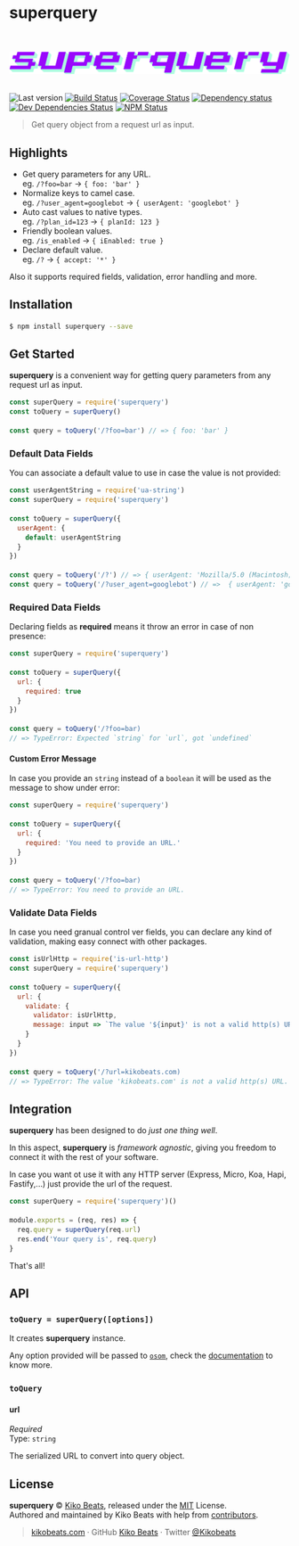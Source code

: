 # superquery

<p align="center">
  <br>
  <br>
  <img src="logo.png" alt="superquery">
  <br>
  <br>
</p>

![Last version](https://img.shields.io/github/tag/Kikobeats/superquery.svg?style=flat-square)
[![Build Status](https://img.shields.io/travis/Kikobeats/superquery/master.svg?style=flat-square)](https://travis-ci.org/Kikobeats/superquery)
[![Coverage Status](https://img.shields.io/coveralls/Kikobeats/superquery.svg?style=flat-square)](https://coveralls.io/github/Kikobeats/superquery)
[![Dependency status](https://img.shields.io/david/Kikobeats/superquery.svg?style=flat-square)](https://david-dm.org/Kikobeats/superquery)
[![Dev Dependencies Status](https://img.shields.io/david/dev/Kikobeats/superquery.svg?style=flat-square)](https://david-dm.org/Kikobeats/superquery#info=devDependencies)
[![NPM Status](https://img.shields.io/npm/dm/superquery.svg?style=flat-square)](https://www.npmjs.org/package/superquery)

> Get query object from a request url as input.

## Highlights

- Get query parameters for any URL.<br/>
eg. `/?foo=bar` → `{ foo: 'bar' }`
- Normalize keys to camel case.<br/>
eg. `/?user_agent=googlebot` → `{ userAgent: 'googlebot' }`
- Auto cast values to native types.<br/>
eg. `/?plan_id=123` → `{ planId: 123 }`
- Friendly boolean values.<br/>
eg. `/is_enabled` → `{ iEnabled: true }`
- Declare default value.<br/>
eg. `/?` → `{ accept: '*' }`

Also it supports required fields, validation, error handling and more.

## Installation

```bash
$ npm install superquery --save
```

## Get Started

**superquery** is a convenient way for getting query parameters from any request url as input.

```js
const superQuery = require('superquery')
const toQuery = superQuery()

const query = toQuery('/?foo=bar') // => { foo: 'bar' }
```

### Default Data Fields

You can associate a default value to use in case the value is not provided:

```js
const userAgentString = require('ua-string')
const superQuery = require('superquery')

const toQuery = superQuery({
  userAgent: {
    default: userAgentString
  }
})

const query = toQuery('/?') // => { userAgent: 'Mozilla/5.0 (Macintosh; Intel…' }
const query = toQuery('/?user_agent=googlebot') // =>  { userAgent: 'googlebot' }
```

### Required Data Fields

Declaring fields as **required** means it throw an error in case of non presence:

```js
const superQuery = require('superquery')

const toQuery = superQuery({ 
  url: {
    required: true
  }
})

const query = toQuery('/?foo=bar)
// => TypeError: Expected `string` for `url`, got `undefined`
```

#### Custom Error Message

In case you provide an `string` instead of a `boolean` it will be used as the message to show under error:

```js
const superQuery = require('superquery')

const toQuery = superQuery({ 
  url: {
    required: 'You need to provide an URL.'
  }
})

const query = toQuery('/?foo=bar) 
// => TypeError: You need to provide an URL.
```

### Validate Data Fields

In case you need granual control ver fields, you can declare any kind of validation, making easy connect with other packages. 

```js
const isUrlHttp = require('is-url-http')
const superQuery = require('superquery')

const toQuery = superQuery({
  url: {
    validate: {
      validator: isUrlHttp,
      message: input => `The value '${input}' is not a valid http(s) URL.`
    }
  }
})
  
const query = toQuery('/?url=kikobeats.com) 
// => TypeError: The value 'kikobeats.com' is not a valid http(s) URL.
```

## Integration

**superquery** has been designed to do *just one thing well*.

In this aspect, **superquery** is *framework agnostic*, giving you freedom to connect it with the rest of your software.

In case you want ot use it with any HTTP server (Express, Micro, Koa, Hapi, Fastify,...) just provide the url of the request.

```js
const superQuery = require('superquery')()

module.exports = (req, res) => {
  req.query = superQuery(req.url)
  res.end('Your query is', req.query)
}
```

That's all!

## API

### `toQuery = superQuery([options])`

It creates **superquery** instance.

Any option provided will be passed to [`osom`](https://www.npmjs.com/package/osom), check the [documentation](https://osom.js.org) to know more.

### `toQuery`

#### url

*Required*<br>
Type: `string`

The serialized URL to convert into query object.

## License

**superquery** © [Kiko Beats](https://kikobeats.com), released under the [MIT](https://github.com/Kikobeats/superquery/blob/master/LICENSE.md) License.<br>
Authored and maintained by Kiko Beats with help from [contributors](https://github.com/Kikobeats/superquery/contributors).

> [kikobeats.com](https://kikobeats.com) · GitHub [Kiko Beats](https://github.com/Kikobeats) · Twitter [@Kikobeats](https://twitter.com/Kikobeats)
